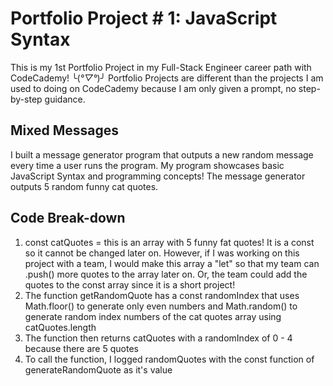 # Portfolio Project # 1: JavaScript Syntax
This is my 1st Portfolio Project in my Full-Stack Engineer career path with CodeCademy! ╰(*°▽°*)╯ Portfolio Projects are different than the projects I am used to doing on CodeCademy because I am only given a prompt, no step-by-step guidance.

## Mixed Messages
I built a message generator program that outputs a new random message every time a user runs the program. My program showcases basic JavaScript Syntax and programming concepts! The message generator outputs 5 random funny cat quotes.

## Code Break-down
1. const catQuotes = this is an array with 5 funny fat quotes! It is a const so it cannot be changed later on. However, if I was working on this project with a team, I would make this array a "let" so that my team can .push() more quotes to the array later on. Or, the team could add the quotes to the const array since it is a short project!
2. The function getRandomQuote has a const randomIndex that uses Math.floor() to generate only even numbers and Math.random() to generate random index numbers of the cat quotes array using catQuotes.length
3. The function then returns catQuotes with a randomIndex of 0 - 4 because there are 5 quotes
4. To call the function, I logged randomQuotes with the const function of generateRandomQuote as it's value


